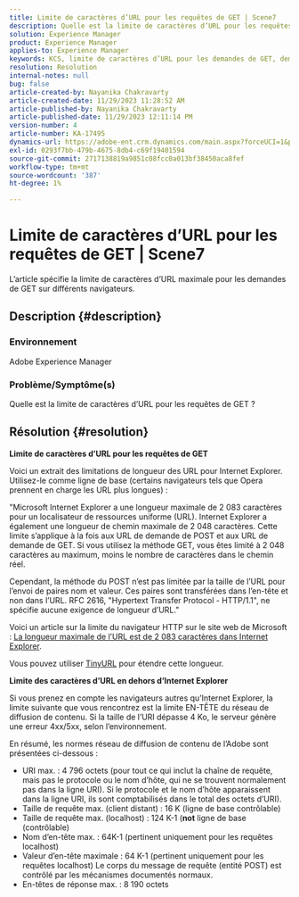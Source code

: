 ```yaml
---
title: Limite de caractères d’URL pour les requêtes de GET | Scene7
description: Quelle est la limite de caractères d’URL pour les requêtes de GET ?
solution: Experience Manager
product: Experience Manager
applies-to: Experience Manager
keywords: KCS, limite de caractères d’URL pour les demandes de GET, demande de POST, demande de GET, AEM
resolution: Resolution
internal-notes: null
bug: false
article-created-by: Nayanika Chakravarty
article-created-date: 11/29/2023 11:28:52 AM
article-published-by: Nayanika Chakravarty
article-published-date: 11/29/2023 12:11:14 PM
version-number: 4
article-number: KA-17495
dynamics-url: https://adobe-ent.crm.dynamics.com/main.aspx?forceUCI=1&pagetype=entityrecord&etn=knowledgearticle&id=c78fa574-aa8e-ee11-8179-6045bd006239
exl-id: 0293f7bb-479b-4675-8db4-c69f19401594
source-git-commit: 2717138819a9851c08fcc0a013bf38450aca8fef
workflow-type: tm+mt
source-wordcount: '387'
ht-degree: 1%

---
```


# Limite de caractères d’URL pour les requêtes de GET | Scene7


L’article spécifie la limite de caractères d’URL maximale pour les demandes de GET sur différents navigateurs.

## Description {#description}


### Environnement

Adobe Experience Manager

### Problème/Symptôme(s)

Quelle est la limite de caractères d’URL pour les requêtes de GET ?


## Résolution {#resolution}


<b>Limite de caractères d’URL pour les requêtes de GET</b>

Voici un extrait des limitations de longueur des URL pour Internet Explorer. Utilisez-le comme ligne de base (certains navigateurs tels que Opera prennent en charge les URL plus longues) :

&quot;Microsoft Internet Explorer a une longueur maximale de 2 083 caractères pour un localisateur de ressources uniforme (URL). Internet Explorer a également une longueur de chemin maximale de 2 048 caractères. Cette limite s’applique à la fois aux URL de demande de POST et aux URL de demande de GET. Si vous utilisez la méthode GET, vous êtes limité à 2 048 caractères au maximum, moins le nombre de caractères dans le chemin réel.

Cependant, la méthode du POST n’est pas limitée par la taille de l’URL pour l’envoi de paires nom et valeur. Ces paires sont transférées dans l’en-tête et non dans l’URL. RFC 2616, &quot;Hypertext Transfer Protocol - HTTP/1.1&quot;, ne spécifie aucune exigence de longueur d’URL.&quot;

Voici un article sur la limite du navigateur HTTP sur le site web de Microsoft : [La longueur maximale de l’URL est de 2 083 caractères dans Internet Explorer](https://support.microsoft.com/en-us/topic/maximum-url-length-is-2-083-characters-in-internet-explorer-174e7c8a-6666-f4e0-6fd6-908b53c12246).

Vous pouvez utiliser [TinyURL](https://tinyurl.com/app) pour étendre cette longueur.

<b>Limite des caractères d’URL en dehors d’Internet Explorer</b>

Si vous prenez en compte les navigateurs autres qu’Internet Explorer, la limite suivante que vous rencontrez est la limite EN-TÊTE du réseau de diffusion de contenu. Si la taille de l’URI dépasse 4 Ko, le serveur génère une erreur 4xx/5xx, selon l’environnement.

En résumé, les normes réseau de diffusion de contenu de l’Adobe sont présentées ci-dessous :

- URI max. : 4 796 octets (pour tout ce qui inclut la chaîne de requête, mais pas le protocole ou le nom d’hôte, qui ne se trouvent normalement pas dans la ligne URI). Si le protocole et le nom d’hôte apparaissent dans la ligne URI, ils sont comptabilisés dans le total des octets d’URI).
- Taille de requête max. (client distant) : 16 K (ligne de base contrôlable)
- Taille de requête max. (localhost) : 124 K-1 (<b>not</b> ligne de base (contrôlable)
- Nom d’en-tête max. : 64K-1 (pertinent uniquement pour les requêtes localhost)
- Valeur d’en-tête maximale : 64 K-1 (pertinent uniquement pour les requêtes localhost) Le corps du message de requête (entité POST) est contrôlé par les mécanismes documentés normaux.
- En-têtes de réponse max. : 8 190 octets
